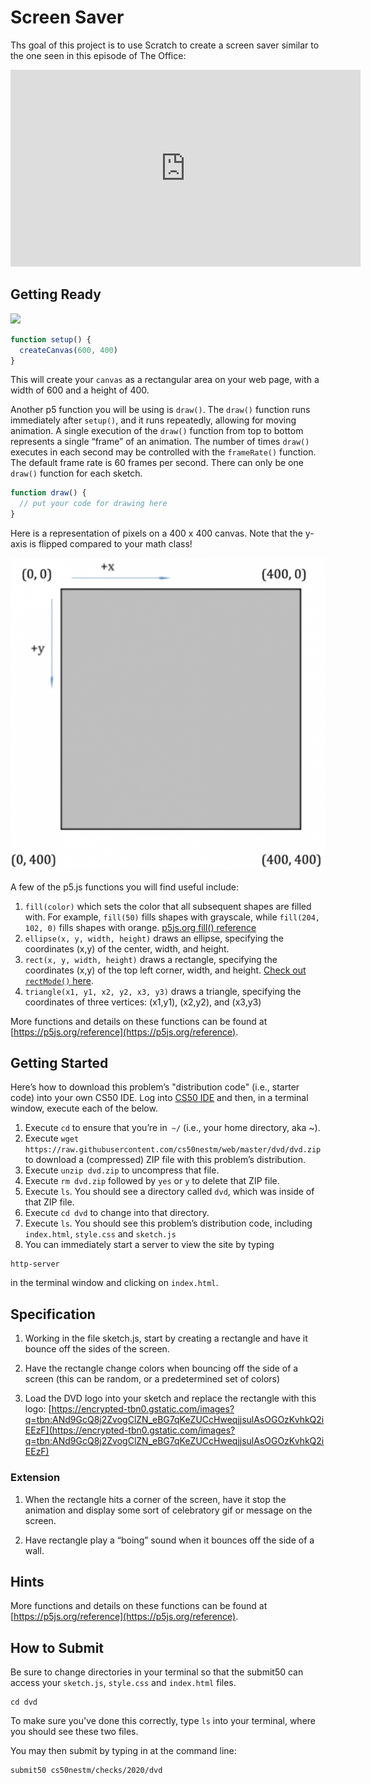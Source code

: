 # Screen Saver

Ths goal of this project is to use Scratch to create a screen saver similar to the one seen in this episode of The Office:

<iframe width="560" height="315" src="https://www.youtube.com/embed/QOtuX0jL85Y" title="YouTube video player" frameborder="0" allow="accelerometer; autoplay; clipboard-write; encrypted-media; gyroscope; picture-in-picture" allowfullscreen></iframe>


## Getting Ready

<img src="https://github.com/csbaxter/web/blob/0cd9d5758f93e7a80922d58d00567445adf9611a/screensaver/bounce.gif" />

```javascript
function setup() {
  createCanvas(600, 400)
}
```

This will create your `canvas` as a rectangular area on your web page, with a width of 600 and a height of 400.

Another p5 function you will be using is `draw()`. The `draw()` function runs immediately after `setup()`, and it runs repeatedly, allowing for moving animation.  A single execution of the `draw()` function from top to bottom represents a single “frame” of an animation.  The number of times `draw()` executes in each second may be controlled with the `frameRate()` function. The default frame rate is 60 frames per second. There can only be one `draw()` function for each sketch. 

```javascript
function draw() {
  // put your code for drawing here
}
```

Here is a representation of pixels on a 400 x 400 canvas. Note that the y-axis is flipped compared to your math class!

![canvas](https://raw.githubusercontent.com/cs50nestm/web/master/dvd/canvas.png)

A few of the p5.js functions you will find useful include:
1. `fill(color)` which sets the color that all subsequent shapes are filled with. For example, `fill(50)` fills shapes with grayscale, while `fill(204, 102, 0)` fills shapes with orange. [p5js.org fill() reference](https://p5js.org/reference/#/p5/fill)
1. `ellipse(x, y, width, height)` draws an ellipse, specifying the coordinates (x,y) of the center, width, and height.  
1. `rect(x, y, width, height)` draws a rectangle, specifying the coordinates (x,y) of the top left corner, width, and height. [Check out `rectMode()` here](https://p5js.org/reference/#/p5/rectMode).
1. `triangle(x1, y1, x2, y2, x3, y3)` draws a triangle, specifying the coordinates of three vertices: (x1,y1), (x2,y2), and (x3,y3)

More functions and details on these functions can be found at [https://p5js.org/reference](https://p5js.org/reference).


## Getting Started
Here’s how to download this problem’s "distribution code" (i.e., starter code) into your own CS50 IDE. Log into [CS50 IDE](https://ide.cs50.io) and then, in a terminal window, execute each of the below.

1. Execute `cd` to ensure that you’re in` ~/` (i.e., your home directory, aka ~).
4. Execute `wget https://raw.githubusercontent.com/cs50nestm/web/master/dvd/dvd.zip` to download a (compressed) ZIP file with this problem’s distribution.
5. Execute `unzip dvd.zip` to uncompress that file.
6. Execute `rm dvd.zip` followed by `yes` or `y` to delete that ZIP file.
7. Execute `ls`. You should see a directory called `dvd`, which was inside of that ZIP file.
8. Execute `cd dvd` to change into that directory.
9. Execute `ls`. You should see this problem’s distribution code, including `index.html`, `style.css` and `sketch.js`
10. You can immediately start a server to view the site by typing

```
http-server
```

in the terminal window and clicking on `index.html`.



## Specification

1. Working in the file sketch.js, start by creating a rectangle and have it bounce off the sides of the screen.

1. Have the rectangle change colors when bouncing off the side of a screen (this can be random, or a predetermined set of colors)

1. Load the DVD logo into your sketch and replace the rectangle with this logo: [https://encrypted-tbn0.gstatic.com/images?q=tbn:ANd9GcQ8j2ZvogClZN_eBG7qKeZUCcHweqjjsulAsOGOzKvhkQ2iEEzF](https://encrypted-tbn0.gstatic.com/images?q=tbn:ANd9GcQ8j2ZvogClZN_eBG7qKeZUCcHweqjjsulAsOGOzKvhkQ2iEEzF)


### Extension
1. When the rectangle hits a corner of the screen, have it stop the animation and display some sort of celebratory gif or message on the screen.

1. Have rectangle play a “boing” sound when it bounces off the side of a wall.

## Hints

More functions and details on these functions can be found at [https://p5js.org/reference](https://p5js.org/reference).

## How to Submit

Be sure to change directories in your terminal so that the submit50 can access your `sketch.js`, `style.css` and `index.html` files. 

```
cd dvd
```

To make sure you've done this correctly, type `ls` into your terminal, where you should see these two files.

You may then submit by typing in at the command line:

```
submit50 cs50nestm/checks/2020/dvd
```


